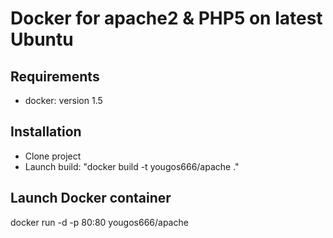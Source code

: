 Docker for apache2 & PHP5 on latest Ubuntu
==============

Requirements
--------------

- docker: version 1.5

Installation
--------------

- Clone project
- Launch build: "docker build -t yougos666/apache ."

Launch Docker container
--------------
docker run -d -p 80:80 yougos666/apache
